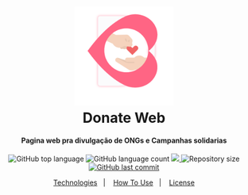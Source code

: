 <h1 align="center">
    <img width="200" alt="Donate" src="screenshots/donateLogo.png" />
    <br>
    Donate Web
</h1>

<h4 align="center">
  Pagina web pra divulgação de ONGs e Campanhas solidarias
</h4>

<p align="center">
  <img alt="GitHub top language" src="https://img.shields.io/github/languages/top/fdAssis/Donate-Web">

  <img alt="GitHub language count" src="https://img.shields.io/github/languages/count/fdAssis/Donate-Web">

  <a href="https://www.codacy.com/manual/fdAssis/Donate-Web?utm_source=github.com&amp;utm_medium=referral&amp;utm_content=fdAssis/Donate-Web&amp;utm_campaign=Badge_Grade">
    <img src="https://app.codacy.com/project/badge/Grade/c87dd8c3a0d54dd5b502f5b0b97b0323"/>
  </a>

  <img alt="Repository size" src="https://img.shields.io/github/repo-size/fdAssis/Donate-Web.svg">
  <a href="https://github.com/fdAssis/Donate-web/commits/master">
    <img alt="GitHub last commit" src="https://img.shields.io/github/last-commit/fdAssis/Donate-Web">

</p>

<p align="center">
  <a href="#rocket-technologies">Technologies</a>&nbsp;&nbsp;&nbsp;|&nbsp;&nbsp;&nbsp;
  <a href="#information_source-how-to-use">How To Use</a>&nbsp;&nbsp;&nbsp;|&nbsp;&nbsp;&nbsp;
  <a href="#memo-license">License</a>
</p>
